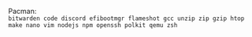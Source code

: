 Pacman:   
`bitwarden code discord efibootmgr flameshot gcc unzip zip gzip htop make nano vim nodejs npm openssh polkit qemu zsh`
